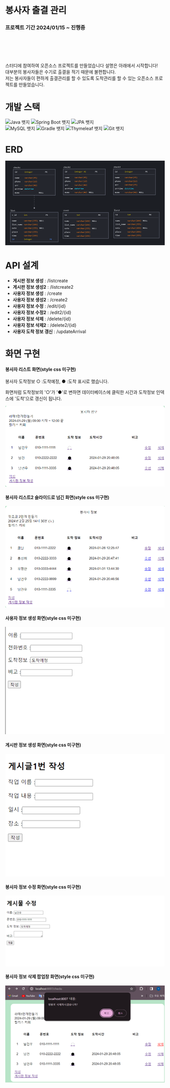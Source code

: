 # 봉사자 출결 관리

<h3>프로젝트 기간 2024/01/15 ~ 진행중</h3><br><br>

<br><br>
스터디에 참여하여 오픈소스 프로젝트를 만들었습니다 설명은 아래에서 시작합니다!<br>
대부분의 봉사자들은 수기로 출결을 적기 때문에 불편합니다.<br>
저는 봉사자들이 편하게 출결관리를 할 수 있도록 도착관리를 할 수 있는 오픈소스 프로젝트를 만들었습니다.

# 개발 스택

![Java 뱃지](https://img.shields.io/badge/language-Java-orange)&nbsp;![Spring Boot 뱃지](https://img.shields.io/badge/framework-Spring%20Boot-brightgreen)&nbsp;![JPA 뱃지](https://img.shields.io/badge/ORM-JPA-blue)&nbsp;<br>![MySQL 뱃지](https://img.shields.io/badge/database-MySQL-blue)&nbsp;![Gradle 뱃지](https://img.shields.io/badge/build-Gradle-green)&nbsp;![Thymeleaf 뱃지](https://img.shields.io/badge/template-Thymeleaf-success)&nbsp;![Git 뱃지](https://img.shields.io/badge/version%20control-Git-red)

# ERD

![데이터베이스](https://raw.githubusercontent.com/geon1098/IMG_project-1/main/erd_model.png)

# API 설계

- **게시판 정보 생성** : /listcreate<br>
- **게시판 정보 생성2** : /listcreate2<br>
- **사용자 정보 생성** : /create<br>
- **사용자 정보 생성2** : /create2<br>
- **사용자 정보 수정** : /edit/{id}<br>
- **사용자 정보 수정2** : /edit2/{id}<br>
- **사용자 정보 삭제** : /delete/{id}<br>
- **사용자 정보 삭제2** : /delete2/{id}<br>
- **사용자 도착 정보 갱신** : /updateArrival<br>


# 화면 구현

<h4>봉사자 리스트 화면(style css 미구현)</h4>
봉사자 도착정보 ○ :도착예정, ● :도착 표시로 했습니다.

화면처럼 도착정보의  '○'가 '●'로 변하면 데이터베이스에 클릭한 시간과 도착정보 인덱스에 '도착'으로 갱신이 됩니다.

![메인](https://raw.githubusercontent.com/geon1098/IMG_project-1/main/crewe.png)

<h4>봉사자 리스트2 슬라이드로 넘긴 화면(style css 미구현)</h4>

![메인](https://raw.githubusercontent.com/geon1098/IMG_project-1/main/sdas.png)

<h4>사용자 정보 생성 화면(style css 미구현)</h4>

![메인](https://raw.githubusercontent.com/geon1098/IMG_project-1/main/asdasd.png)

<h4>게시판 정보 생성 화면(style css 미구현)</h4>

![메인](https://raw.githubusercontent.com/geon1098/IMG_project-1/main/asdasdefjwefwe.png)

<h4>봉사자 정보 수정 화면(style css 미구현)</h4>

![메인](https://raw.githubusercontent.com/geon1098/IMG_project-1/main/sujeug.png)

<h4>봉사자 정보 삭제 팝업창 화면(style css 미구현)</h4>

![메인](https://raw.githubusercontent.com/geon1098/IMG_project-1/main/sacjeje.png)
